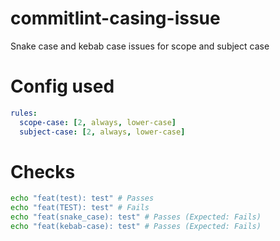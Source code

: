 # commitlint-casing-issue

Snake case and kebab case issues for scope and subject case

# Config used

```yml
rules:
  scope-case: [2, always, lower-case]
  subject-case: [2, always, lower-case]
```

# Checks

```bash
echo "feat(test): test" # Passes
echo "feat(TEST): test" # Fails
echo "feat(snake_case): test" # Passes (Expected: Fails)
echo "feat(kebab-case): test" # Passes (Expected: Fails)
```
